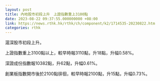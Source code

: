 ```yaml
---
layout: post
title: 內地股市初段上升　上證指數重上3100點
date: 2023-08-22 09:37:55.000000000 +08:00
link: https://news.rthk.hk/rthk/ch/component/k2/1714535-20230822.htm
categories: rthk
---
```


滬深股市初段上升。

上證指數重上3100點以上，較早時報3110點，升18點，升幅0.58%。

深證成份指數報10382點，升62點，升幅0.61%。

創業板指數開市後於2100點徘徊，較早時報2100點，升15點，升幅0.73%。
